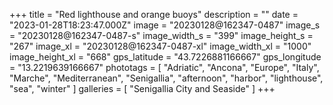 +++
title = "Red lighthouse and orange buoys"
description = ""
date = "2023-01-28T18:23:47.000Z"
image = "20230128@162347-0487"
image_s = "20230128@162347-0487-s"
image_width_s = "399"
image_height_s = "267"
image_xl = "20230128@162347-0487-xl"
image_width_xl = "1000"
image_height_xl = "668"
gps_latitude = "43.7226881166667"
gps_longitude = "13.2219639166667"
phototags = [ "Adriatic", "Ancona", "Europe", "Italy", "Marche", "Mediterranean", "Senigallia", "afternoon", "harbor", "lighthouse", "sea", "winter" ]
galleries = [ "Senigallia City and Seaside" ]
+++
